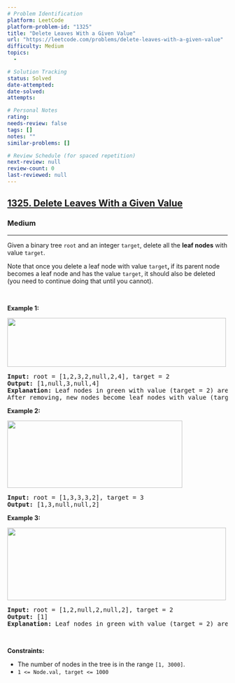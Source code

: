 ```yaml
---
# Problem Identification
platform: LeetCode
platform-problem-id: "1325"
title: "Delete Leaves With a Given Value"
url: "https://leetcode.com/problems/delete-leaves-with-a-given-value"
difficulty: Medium
topics:
  -

# Solution Tracking
status: Solved
date-attempted:
date-solved:
attempts:

# Personal Notes
rating:
needs-review: false
tags: []
notes: ""
similar-problems: []

# Review Schedule (for spaced repetition)
next-review: null
review-count: 0
last-reviewed: null
---
```


<h2><a href="https://leetcode.com/problems/delete-leaves-with-a-given-value">1325. Delete Leaves With a Given Value</a></h2><h3>Medium</h3><hr><p>Given a binary tree <code>root</code> and an integer <code>target</code>, delete all the <strong>leaf nodes</strong> with value <code>target</code>.</p>

<p>Note that once you delete a leaf node with value <code>target</code><strong>, </strong>if its parent node becomes a leaf node and has the value <code>target</code>, it should also be deleted (you need to continue doing that until you cannot).</p>

<p>&nbsp;</p>
<p><strong class="example">Example 1:</strong></p>

<p><strong><img alt="" src="https://assets.leetcode.com/uploads/2020/01/09/sample_1_1684.png" style="width: 500px; height: 112px;" /></strong></p>

<pre>
<strong>Input:</strong> root = [1,2,3,2,null,2,4], target = 2
<strong>Output:</strong> [1,null,3,null,4]
<strong>Explanation:</strong> Leaf nodes in green with value (target = 2) are removed (Picture in left). 
After removing, new nodes become leaf nodes with value (target = 2) (Picture in center).
</pre>

<p><strong class="example">Example 2:</strong></p>

<p><strong><img alt="" src="https://assets.leetcode.com/uploads/2020/01/09/sample_2_1684.png" style="width: 400px; height: 154px;" /></strong></p>

<pre>
<strong>Input:</strong> root = [1,3,3,3,2], target = 3
<strong>Output:</strong> [1,3,null,null,2]
</pre>

<p><strong class="example">Example 3:</strong></p>

<p><strong><img alt="" src="https://assets.leetcode.com/uploads/2020/01/15/sample_3_1684.png" style="width: 500px; height: 166px;" /></strong></p>

<pre>
<strong>Input:</strong> root = [1,2,null,2,null,2], target = 2
<strong>Output:</strong> [1]
<strong>Explanation:</strong> Leaf nodes in green with value (target = 2) are removed at each step.
</pre>

<p>&nbsp;</p>
<p><strong>Constraints:</strong></p>

<ul>
	<li>The number of nodes in the tree is in the range <code>[1, 3000]</code>.</li>
	<li><code>1 &lt;= Node.val, target &lt;= 1000</code></li>
</ul>
